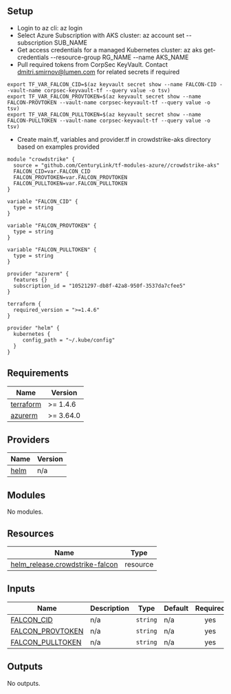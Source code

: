 ## Setup
- Login to az cli: az login
- Select Azure Subscription with AKS cluster: az account set --subscription SUB_NAME
- Get access credentials for a managed Kubernetes cluster:  az aks get-credentials --resource-group RG_NAME --name AKS_NAME
- Pull required tokens from CorpSec KeyVault. Contact dmitri.smirnov@lumen.com for related secrets if required
```
export TF_VAR_FALCON_CID=$(az keyvault secret show --name FALCON-CID --vault-name corpsec-keyvault-tf --query value -o tsv)
export TF_VAR_FALCON_PROVTOKEN=$(az keyvault secret show --name FALCON-PROVTOKEN --vault-name corpsec-keyvault-tf --query value -o tsv)
export TF_VAR_FALCON_PULLTOKEN=$(az keyvault secret show --name FALCON-PULLTOKEN --vault-name corpsec-keyvault-tf --query value -o tsv)
```
- Create main.tf, variables and provider.tf in crowdstrike-aks directory based on examples provided
```
module "crowdstrike" {
  source = "github.com/CenturyLink/tf-modules-azure//crowdstrike-aks"
  FALCON_CID=var.FALCON_CID
  FALCON_PROVTOKEN=var.FALCON_PROVTOKEN
  FALCON_PULLTOKEN=var.FALCON_PULLTOKEN
}
```
```
variable "FALCON_CID" {
  type = string
}

variable "FALCON_PROVTOKEN" {
  type = string
}

variable "FALCON_PULLTOKEN" {
  type = string
}
```
```
provider "azurerm" {
  features {}
  subscription_id = "10521297-db8f-42a8-950f-3537da7cfee5"
}

terraform {
  required_version = ">=1.4.6"
}

provider "helm" {
  kubernetes {
     config_path = "~/.kube/config"
  }
}
```

## Requirements

| Name | Version |
|------|---------|
| <a name="requirement_terraform"></a> [terraform](#requirement\_terraform) | >= 1.4.6 |
| <a name="requirement_azurerm"></a> [azurerm](#requirement\_azurerm) | >= 3.64.0 |

## Providers

| Name | Version |
|------|---------|
| <a name="provider_helm"></a> [helm](#provider\_helm) | n/a |

## Modules

No modules.

## Resources

| Name | Type |
|------|------|
| [helm_release.crowdstrike-falcon](https://registry.terraform.io/providers/hashicorp/helm/latest/docs/resources/release) | resource |

## Inputs

| Name | Description | Type | Default | Required |
|------|-------------|------|---------|:--------:|
| <a name="input_FALCON_CID"></a> [FALCON\_CID](#input\_FALCON\_CID) | n/a | `string` | n/a | yes |
| <a name="input_FALCON_PROVTOKEN"></a> [FALCON\_PROVTOKEN](#input\_FALCON\_PROVTOKEN) | n/a | `string` | n/a | yes |
| <a name="input_FALCON_PULLTOKEN"></a> [FALCON\_PULLTOKEN](#input\_FALCON\_PULLTOKEN) | n/a | `string` | n/a | yes |

## Outputs

No outputs.
